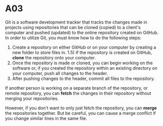 # A03

Git is a software development tracker that tracks the changes made in projects using repositories that can be cloned (copied) to a client's computer and pushed (updated) to the online repository created on GitHub. In order to utilize Git, you must know how to do the following steps:

1) Create a repository on either GitHub or on your computer by creating a new folder to store files in.
1.5) If the repository is created on GitHub, <b>clone</b> the repository onto your computer.
2) Once the repository is made or cloned, you can begin working on the software or, if you created the repository within an existing directory on your computer, push all changes to the header.
3) After pushing changes to the header, commit all files to the repository.

If another person is working on a separate branch of the repository, or remote repository, you can <b>fetch</b> the changes in their repository without merging your repositories.

However, if you don't want to only just fetch the repository, you can <b>merge</b> the repositories together. But be careful, you can cause a merge conflict if you change similar lines in the same file.
